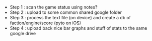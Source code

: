 * Step 1 : scan the game status using notes?
* Step 2 : upload to some common shared google folder
* Step 3 : process the text file (on device) and create a db of faction/engine/score (pyto on iOS)
* Step 4 : upload back nice bar graphs and stuff of stats to the same google drive
